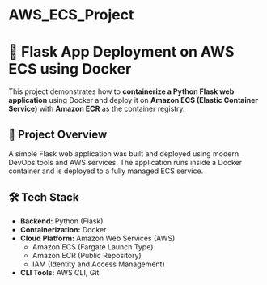 # AWS_ECS_Project

# 🐳 Flask App Deployment on AWS ECS using Docker

This project demonstrates how to **containerize a Python Flask web application** using Docker and deploy it on **Amazon ECS (Elastic Container Service)** with **Amazon ECR** as the container registry.

## 🚀 Project Overview

A simple Flask web application was built and deployed using modern DevOps tools and AWS services. The application runs inside a Docker container and is deployed to a fully managed ECS service.

## 🛠️ Tech Stack

- **Backend:** Python (Flask)
- **Containerization:** Docker
- **Cloud Platform:** Amazon Web Services (AWS)
  - Amazon ECS (Fargate Launch Type)
  - Amazon ECR (Public Repository)
  - IAM (Identity and Access Management)
- **CLI Tools:** AWS CLI, Git

